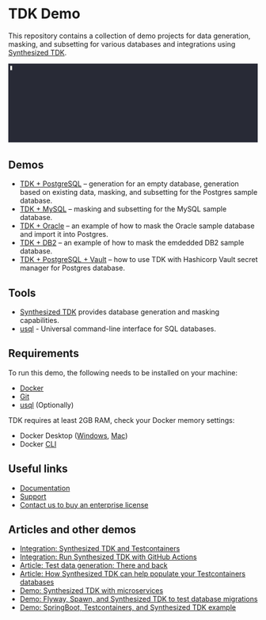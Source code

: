 # TDK Demo

This repository contains a collection of demo projects for data generation, masking, and subsetting for various databases and integrations using [Synthesized TDK](https://docs.synthesized.io/tdk/latest/?utm_source=github&utm_medium=devrel&utm_campaign=datagen).

![generation from scratch demo](postgres/generation_from_scratch.gif)


## Demos
- [TDK + PostgreSQL](postgres/README.md) – generation for an empty database, generation based on existing data, masking, and subsetting for the Postgres sample database. 
- [TDK + MySQL](mysql/README.md) – masking and subsetting for the MySQL sample database.
- [TDK + Oracle](oracle/README.md) – an example of how to mask the Oracle sample database and import it into Postgres. 
- [TDK + DB2](db2/README.md) – an example of how to mask the emdedded DB2 sample database.
- [TDK + PostgreSQL + Vault](vault/README.md) – how to use TDK with Hashicorp Vault secret manager for Postgres database.


## Tools

- [Synthesized TDK](https://docs.synthesized.io/tdk/latest/?utm_source=github&utm_medium=devrel&utm_campaign=datagen) provides database generation and masking capabilities.
- [usql](https://github.com/xo/usql) - Universal command-line interface for SQL databases.


## Requirements

To run this demo, the following needs to be installed on your machine:
- [Docker](https://docs.docker.com/get-docker)
- [Git](https://github.com/git-guides/install-git)
- [usql](https://github.com/xo/usql) (Optionally)


TDK requires at least 2GB RAM, check your Docker memory settings:
- Docker Desktop ([Windows](https://docs.docker.com/desktop/settings/windows), [Mac](https://docs.docker.com/desktop/settings/mac))
- Docker [CLI](https://docs.docker.com/config/containers/resource_constraints)


## Useful links

- [Documentation](https://docs.synthesized.io/tdk/latest)
- [Support](https://docs.synthesized.io/tdk/latest/support)
- [Contact us to buy an enterprise license](https://www.synthesized.io/contact-sales)


## Articles and other demos

- [Integration: Synthesized TDK and Testcontainers](https://github.com/synthesized-io/tdk-tc)
- [Integration: Run Synthesized TDK with GitHub Actions](https://github.com/synthesized-io/tdk-gha)
- [Article: Test data generation: There and back](https://www.synthesized.io/post/test-data-generation-there-and-back)
- [Article: How Synthesized TDK can help populate your Testcontainers databases](https://www.synthesized.io/post/how-synthesized-can-help-populate-your-testcontainers-databases)
- [Demo: Synthesized TDK with microservices](https://github.com/synthesized-io/tdk-microservices-demo)
- [Demo: Flyway, Spawn, and Synthesized TDK to test database migrations](https://github.com/synthesized-io/flyway-spawn-demo)
- [Demo: SpringBoot, Testcontainers, and Synthesized TDK example](https://github.com/synthesized-io/springjdbc-tc-tdk)
